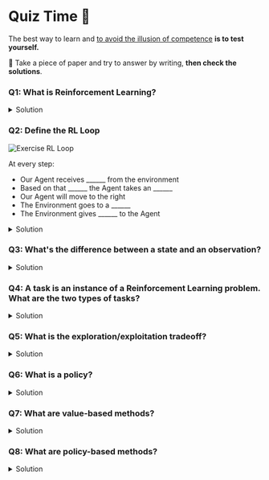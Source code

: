 # Quiz Time 🥳

The best way to learn and [to avoid the illusion of competence](https://fr.coursera.org/lecture/learning-how-to-learn/illusions-of-competence-BuFzf) **is to test yourself.**

📝 Take a piece of paper and try to answer by writing, **then check the solutions**.


### Q1: What is Reinforcement Learning?

<details>
<summary>Solution</summary>
  
Reinforcement learning is a framework for solving control tasks (also called decision problems) by building agents that learn from the environment by interacting with it through trial and error and receiving rewards (positive or negative) as unique feedback.

📖 If you don't remember, check 👉 https://huggingface.co/blog/deep-rl-intro#a-formal-definition
  
</details>

### Q2: Define the RL Loop

<img src="assets/img/rl-loop-ex" alt="Exercise RL Loop"/>

At every step:
- Our Agent receives ______ from the environment
- Based on that ______ the Agent takes an ______
- Our Agent will move to the right
- The Environment goes to a ______
- The Environment gives ______ to the Agent

<details>
<summary>Solution</summary>

<img src="assets/img/rl-loop-solution" alt="Exercise RL Solution"/>
  

At every step:
- Our Agent receives **state s0** from the environment
- Based on that **state s0** the Agent takes an **action a0**
- Our Agent will move to the right
- The Environment goes to a **new state s1**
- The Environment gives **a reward r1** to the Agent
  
📖 If you don't remember, check 👉 https://huggingface.co/blog/deep-rl-intro#the-rl-process

</details>


### Q3: What's the difference between a state and an observation?

<details>
<summary>Solution</summary>
  
- *The state* is a **complete description of the state of the world** (there is no hidden information), in a fully observed environment. For instance, in chess game, we receive a state from the environment since we have access to the whole checkboard information.
  
- *The observation* is a **partial description of the state**. In a partially observed environment. For instance, in Super Mario Bros, we only see a part of the level close to the player, so we receive an observation.

<img src="assets/img/obs_space_recap.jpg" alt="Observation Space Recap"/>  

📖 If you don't remember, check 👉 https://huggingface.co/blog/deep-rl-intro#observationsstates-space

</details>

### Q4: A task is an instance of a Reinforcement Learning problem. What are the two types of tasks?
<details>
<summary>Solution</summary>
  
- *Episodic task* : we have a **starting point and an ending point (a terminal state)**. This creates an episode: a list of States, Actions, Rewards, and new States. For instance, think about Super Mario Bros: an episode begin at the launch of a new Mario Level and ending when you’re killed or you reached the end of the level.
  
- *Continous task* : these are tasks that **continue forever (no terminal state)**. In this case, the agent must learn how to choose the best actions and simultaneously interact with the environment.
  
<img src="assets/img/tasks.jpg" alt="Task"/>  
  
📖 If you don't remember, check 👉 https://huggingface.co/blog/deep-rl-intro#type-of-tasks

</details>

### Q5: What is the exploration/exploitation tradeoff?

<details>
<summary>Solution</summary>
  
In Reinforcement Learning, we need to **balance how much we explore the environment and how much we exploit what we know about the environment**. 

- *Exploration* is exploring the environment by **trying random actions in order to find more information about the environment**.

- *Exploitation* is **exploiting known information to maximize the reward**.
  
<img src="assets/img/expexpltradeoff.jpg" alt="Exploration/exploitation tradeoff"/>  
  
📖 If you don't remember, check 👉 https://huggingface.co/blog/deep-rl-intro#exploration-exploitation-tradeoff
</details>

### Q6: What is a policy?

<details>
<summary>Solution</summary>
  
- The Policy π **is the brain of our Agent**, it’s the function that tell us what action to take given the state we are. So it defines the agent’s behavior at a given time.
  
<img src="assets/img/policy.jpg" alt="Policy"/>  

📖 If you don't remember, check 👉 https://huggingface.co/blog/deep-rl-intro#the-policy-%CF%80-the-agents-brain
</details>


### Q7: What are value-based methods?

<details>
<summary>Solution</summary>
  
- Value-based methods is one of the main approaches for solving RL problems.
- In Value-based methods, instead of training a policy function, **we train a value function that maps a state to the expected value of being at that state**.

<img src="assets/img/value.jpg" alt="Value illustration"/>

📖 If you don't remember, check 👉 https://huggingface.co/blog/deep-rl-intro#value-based-methods
</details>

### Q8: What are policy-based methods?

<details>
<summary>Solution</summary>
  
- In *Policy-Based Methods*, we learn a **policy function directly**.
- This policy function will **map from each state to the best corresponding action at that state**. Or a **probability distribution over the set of possible actions at that state**.

<img src="assets/img/policy.jpg" alt="Policy illustration"/>
  
📖 If you don't remember, check 👉 https://huggingface.co/blog/deep-rl-intro#value-based-methods
  

</details>
